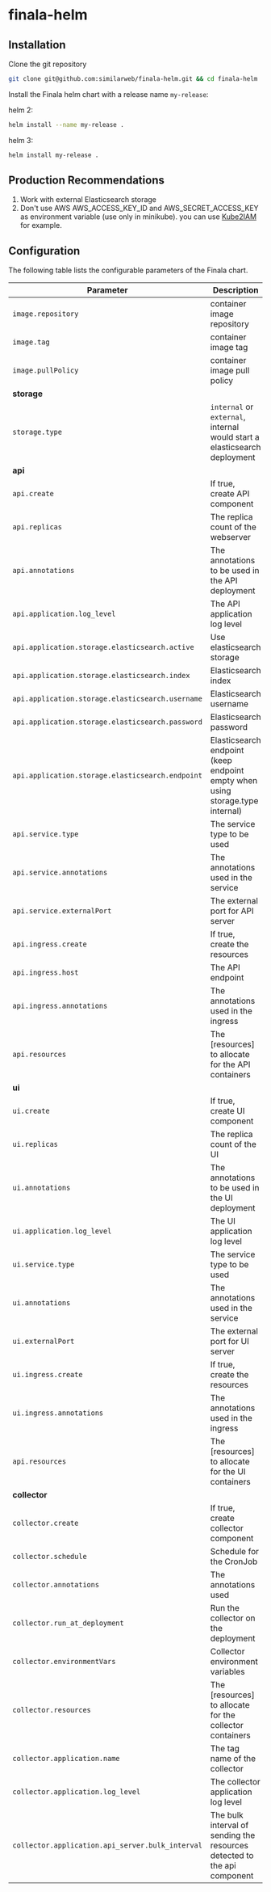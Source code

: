 # finala-helm

## Installation

Clone the git repository
```bash
git clone git@github.com:similarweb/finala-helm.git && cd finala-helm
```

Install the Finala helm chart with a release name `my-release`:

helm 2:
```bash
helm install --name my-release .
```
helm 3:
```bash
helm install my-release .
```
## Production Recommendations

1. Work with external Elasticsearch storage
2. Don't use AWS AWS_ACCESS_KEY_ID and AWS_SECRET_ACCESS_KEY as environment variable (use only in minikube). you can use [Kube2IAM](https://github.com/jtblin/kube2iam) for example.

## Configuration

The following table lists the configurable parameters of the Finala chart.

Parameter | Description | Default
--------- | ----------- | -------
`image.repository` | container image repository | `similarweb/finala`
`image.tag` | container image tag | `v1.1`
`image.pullPolicy` | container image pull policy | `IfNotPresent`
| **storage** |
`storage.type` | `internal` or `external`, internal would start a elasticsearch deployment | `internal`
| **api** |
`api.create` | If true, create API component | `true`
`api.replicas` | The replica count of the webserver | `1`
`api.annotations` | The annotations to be used in the API deployment | `{}`
`api.application.log_level` | The API application log level | `info`
`api.application.storage.elasticsearch.active` | Use elasticsearch storage | `true`
`api.application.storage.elasticsearch.index` | Elasticsearch index | `general`
`api.application.storage.elasticsearch.username` | Elasticsearch username | ``
`api.application.storage.elasticsearch.password` | Elasticsearch password | ``
`api.application.storage.elasticsearch.endpoint` | Elasticsearch endpoint (keep endpoint empty when using storage.type internal) | ``
`api.service.type` | The service type to be used | `ClusterIP`
`api.service.annotations` | The annotations used in the service | `{}`
`api.service.externalPort` | The external port for API server | `80`
`api.ingress.create` | If true, create the resources | `false`
`api.ingress.host` | The API endpoint | `http://127.0.0.1:8081`
`api.ingress.annotations` | The annotations used in the ingress | `{}`
`api.resources` | The [resources] to allocate for the API containers | undefined
| **ui** |
`ui.create` | If true, create UI component | `true`
`ui.replicas` | The replica count of the UI | `1`
`ui.annotations` | The annotations to be used in the UI deployment | `{}`
`ui.application.log_level` | The UI application log level | `info`
`ui.service.type` | The service type to be used | `ClusterIP`
`ui.annotations` | The annotations used in the service | `{}`
`ui.externalPort` | The external port for UI server | `80`
`ui.ingress.create` | If true, create the resources | `false`
`ui.ingress.annotations` | The annotations used in the ingress | `{}`
`api.resources` | The [resources] to allocate for the UI containers | undefined
| **collector** |
`collector.create` | If true, create collector component | `true`
`collector.schedule` | Schedule for the CronJob  | `* * 1 * *`
`collector.annotations` | The annotations used  | `{}`
`collector.run_at_deployment` | Run the collector on the deployment  | `true`
`collector.environmentVars` | Collector environment variables  | `{}`
`collector.resources` | The [resources] to allocate for the collector containers | undefined
`collector.application.name` | The tag name of the collector | `general`
`collector.application.log_level` | The collector application log level | `info`
`collector.application.api_server.bulk_interval` | The bulk interval of sending the resources detected to the api component | `5s`
